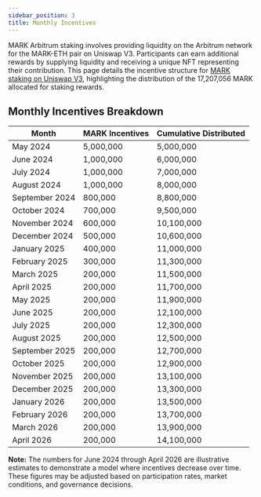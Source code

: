 ```yaml
---
sidebar_position: 3
title: Monthly Incentives
---
```


MARK Arbitrum staking involves providing liquidity on the Arbitrum network for the MARK-ETH pair on Uniswap V3. Participants can earn additional rewards by supplying liquidity and receiving a unique NFT representing their contribution. This page details the incentive structure for [MARK staking on Uniswap V3](staking-mark-arbitrum.md), highlighting the distribution of the 17,207,056 MARK allocated for staking rewards.

## Monthly Incentives Breakdown

| Month          | MARK Incentives | Cumulative Distributed |
|----------------|-----------------|------------------------|
| May 2024       | 5,000,000       | 5,000,000              |
| June 2024      | 1,000,000       | 6,000,000              |
| July 2024      | 1,000,000       | 7,000,000              |
| August 2024    | 1,000,000       | 8,000,000              |
| September 2024 | 800,000         | 8,800,000              |
| October 2024   | 700,000         | 9,500,000              |
| November 2024  | 600,000         | 10,100,000             |
| December 2024  | 500,000         | 10,600,000             |
| January 2025   | 400,000         | 11,000,000             |
| February 2025  | 300,000         | 11,300,000             |
| March 2025     | 200,000         | 11,500,000             |
| April 2025     | 200,000         | 11,700,000             |
| May 2025       | 200,000         | 11,900,000             |
| June 2025      | 200,000         | 12,100,000             |
| July 2025      | 200,000         | 12,300,000             |
| August 2025    | 200,000         | 12,500,000             |
| September 2025 | 200,000         | 12,700,000             |
| October 2025   | 200,000         | 12,900,000             |
| November 2025  | 200,000         | 13,100,000             |
| December 2025  | 200,000         | 13,300,000             |
| January 2026   | 200,000         | 13,500,000             |
| February 2026  | 200,000         | 13,700,000             |
| March 2026     | 200,000         | 13,900,000             |
| April 2026     | 200,000         | 14,100,000             |

**Note:** The numbers for June 2024 through April 2026 are illustrative estimates to demonstrate a model where incentives decrease over time. These figures may be adjusted based on participation rates, market conditions, and governance decisions.
